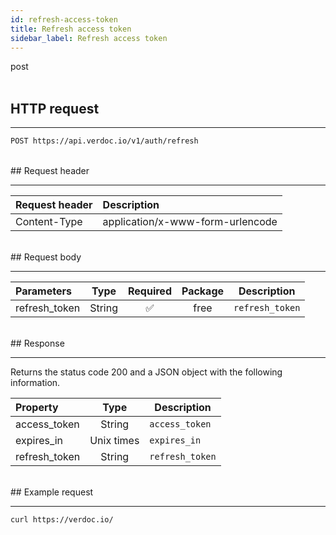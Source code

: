 ```yaml
---
id: refresh-access-token
title: Refresh access token
sidebar_label: Refresh access token
---
```


<span class="badges post">post</span>
<br/>
<br/>

## HTTP request

---

```bash
POST https://api.verdoc.io/v1/auth/refresh
```

<br/>
## Request header

---

| Request header | Description                      |
| :------------- | :------------------------------- |
| Content-Type   | application/x-www-form-urlencode |

<br/>
## Request body

---

| Parameters    |  Type  | Required | Package | Description     |
| :------------ | :----: | :------: | :-----: | --------------- |
| refresh_token | String |    ✅     |  free   | `refresh_token` |

<br/>
## Response

---

Returns the status code 200 and a JSON object with the following information.

| Property      |    Type    | Description     |
| :------------ | :--------: | --------------- |
| access_token  |   String   | `access_token`  |
| expires_in    | Unix times | `expires_in`    |
| refresh_token |   String   | `refresh_token` |

<br/>
## Example request

---

```bash
curl https://verdoc.io/
```
